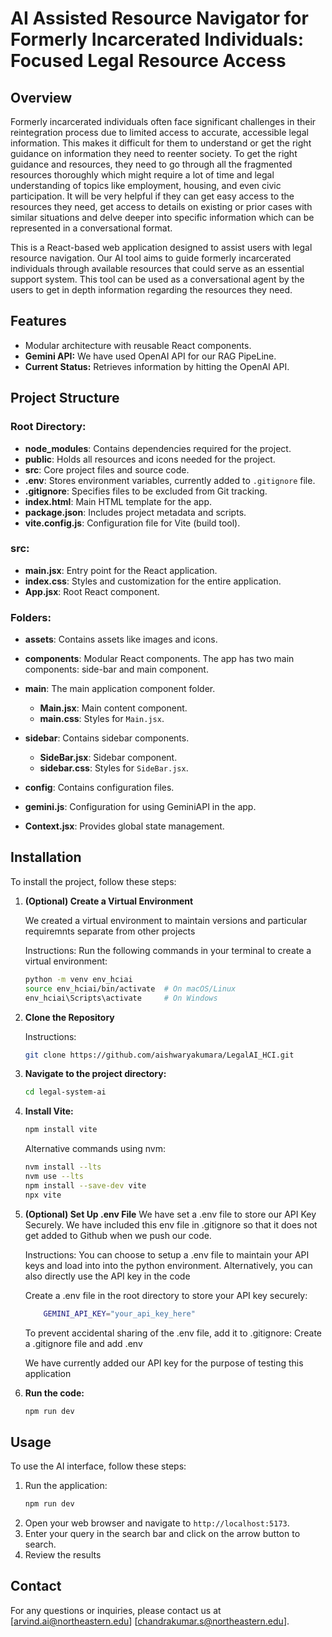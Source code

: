# AI Assisted Resource Navigator for Formerly Incarcerated Individuals: Focused Legal Resource Access

## Overview
Formerly incarcerated individuals often face significant challenges in their reintegration
process due to limited access to accurate, accessible legal information. This makes it
difficult for them to understand or get the right guidance on information they need to
reenter society. To get the right guidance and resources, they need to go through all the
fragmented resources thoroughly which might require a lot of time and legal understanding
of topics like employment, housing, and even civic participation. It will be very helpful if
they can get easy access to the resources they need, get access to details on existing or
prior cases with similar situations and delve deeper into specific information which can be
represented in a conversational format.

This is a React-based web application designed to assist users with legal resource navigation. Our AI tool aims to guide formerly incarcerated individuals through available resources that could serve as an essential support system. This tool can
be used as a conversational agent by the users to get in depth information regarding the resources they need.

## Features


- Modular architecture with reusable React components.
- **Gemini API:** We have used OpenAI API for our RAG PipeLine.
- **Current Status:** Retrieves information by hitting the OpenAI API.

## Project Structure

### Root Directory:

- **node_modules**: Contains dependencies required for the project.
- **public**: Holds all resources and icons needed for the project.
- **src**: Core project files and source code.
- **.env**: Stores environment variables, currently added to `.gitignore` file.
- **.gitignore**: Specifies files to be excluded from Git tracking.
- **index.html**: Main HTML template for the app.
- **package.json**: Includes project metadata and scripts.
- **vite.config.js**: Configuration file for Vite (build tool).


### src:

- **main.jsx**: Entry point for the React application.
- **index.css**: Styles and customization for the entire application.
- **App.jsx**: Root React component.

### Folders:
- **assets**: Contains assets like images and icons.
- **components**: Modular React components. The app has two main components: side-bar and main component.
- **main**: The main application component folder.
  - **Main.jsx**: Main content component.
  - **main.css**: Styles for `Main.jsx`.

- **sidebar**: Contains sidebar components.
  - **SideBar.jsx**: Sidebar component.
  - **sidebar.css**: Styles for `SideBar.jsx`.


- **config**: Contains configuration files.
- **gemini.js**: Configuration for using GeminiAPI in the app.
- **Context.jsx**: Provides global state management.

## Installation
To install the project, follow these steps:

1. **(Optional) Create a Virtual Environment**

    We created a virtual environment to maintain versions and particular requiremnts separate from other projects

    Instructions:
    Run the following commands in your terminal to create a virtual environment:

    ```bash
    python -m venv env_hciai
    source env_hciai/bin/activate  # On macOS/Linux
    env_hciai\Scripts\activate     # On Windows
    ```

2. **Clone the Repository**

    Instructions:
    ```bash
    git clone https://github.com/aishwaryakumara/LegalAI_HCI.git
    ```

3. **Navigate to the project directory:**
    ```bash
    cd legal-system-ai
    ```
4. **Install Vite:**
    ```bash
    npm install vite
    ```

    Alternative commands using nvm:
    ```bash
    nvm install --lts
    nvm use --lts
    npm install --save-dev vite
    npx vite
    ```
5. **(Optional) Set Up .env File**
    We have set a .env file to store our API Key Securely. We have included this env file in .gitignore so that it does not get added to Github when we push our code.

    Instructions:
    You can choose to setup a .env file to maintain your API keys and load into into the python environment. Alternatively, you can also directly use the API key in the code

    Create a .env file in the root directory to store your API key securely:
    ```bash
        GEMINI_API_KEY="your_api_key_here"
    ```

    To prevent accidental sharing of the .env file, add it to .gitignore:
    Create a .gitignore file and add .env

    We have currently added our API key for the purpose of testing this application


6. **Run the code:**
    ```bash
    npm run dev
    ```

## Usage
To use the AI interface, follow these steps:

1. Run the application:
    ```bash
    npm run dev
    ```
2. Open your web browser and navigate to `http://localhost:5173`.
3. Enter your query in the search bar and click on the arrow button to search.
4. Review the results

## Contact
For any questions or inquiries, please contact us at [arvind.ai@northeastern.edu] [chandrakumar.s@northeastern.edu].
